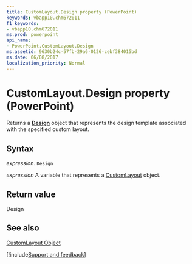 ```yaml
---
title: CustomLayout.Design property (PowerPoint)
keywords: vbapp10.chm672011
f1_keywords:
- vbapp10.chm672011
ms.prod: powerpoint
api_name:
- PowerPoint.CustomLayout.Design
ms.assetid: 9630b24c-57fb-29a6-0126-cebf384015bd
ms.date: 06/08/2017
localization_priority: Normal
---
```



# CustomLayout.Design property (PowerPoint)

Returns a  **[Design](PowerPoint.Design.md)** object that represents the design template associated with the specified custom layout.


## Syntax

_expression_. `Design`

_expression_ A variable that represents a [CustomLayout](PowerPoint.CustomLayout.md) object.


## Return value

Design


## See also


[CustomLayout Object](PowerPoint.CustomLayout.md)

[!include[Support and feedback](~/includes/feedback-boilerplate.md)]